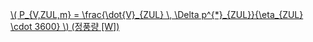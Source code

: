 <a href="/eco2_guide_center/1.%20ECO2%20Logic%20Guide/Hee1_Equation_List.html" class="equation-link" target="_blank" rel="noopener noreferrer">
  \( P_{V,ZUL,m} = \frac{\dot{V}_{ZUL} \, \Delta p^{*}_{ZUL}}{\eta_{ZUL} \cdot 3600} \)  <span class="note">(정풍량 [W])</span>
</a>
